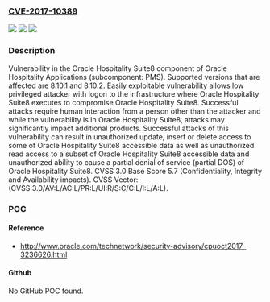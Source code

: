### [CVE-2017-10389](https://cve.mitre.org/cgi-bin/cvename.cgi?name=CVE-2017-10389)
![](https://img.shields.io/static/v1?label=Product&message=Hospitality%20Suite8&color=blue)
![](https://img.shields.io/static/v1?label=Version&message=%3D%208.10.1%20&color=brighgreen)
![](https://img.shields.io/static/v1?label=Vulnerability&message=Easily%20exploitable%20vulnerability%20allows%20low%20privileged%20attacker%20with%20logon%20to%20the%20infrastructure%20where%20Oracle%20Hospitality%20Suite8%20executes%20to%20compromise%20Oracle%20Hospitality%20Suite8.%20%20Successful%20attacks%20require%20human%20interaction%20from%20a%20person%20other%20than%20the%20attacker%20and%20while%20the%20vulnerability%20is%20in%20Oracle%20Hospitality%20Suite8%2C%20attacks%20may%20significantly%20impact%20additional%20products.%20Successful%20attacks%20of%20this%20vulnerability%20can%20result%20in%20%20unauthorized%20update%2C%20insert%20or%20delete%20access%20to%20some%20of%20Oracle%20Hospitality%20Suite8%20accessible%20data%20as%20well%20as%20%20unauthorized%20read%20access%20to%20a%20subset%20of%20Oracle%20Hospitality%20Suite8%20accessible%20data%20and%20unauthorized%20ability%20to%20cause%20a%20partial%20denial%20of%20service%20(partial%20DOS)%20of%20Oracle%20Hospitality%20Suite8.&color=brighgreen)

### Description

Vulnerability in the Oracle Hospitality Suite8 component of Oracle Hospitality Applications (subcomponent: PMS). Supported versions that are affected are 8.10.1 and 8.10.2. Easily exploitable vulnerability allows low privileged attacker with logon to the infrastructure where Oracle Hospitality Suite8 executes to compromise Oracle Hospitality Suite8. Successful attacks require human interaction from a person other than the attacker and while the vulnerability is in Oracle Hospitality Suite8, attacks may significantly impact additional products. Successful attacks of this vulnerability can result in unauthorized update, insert or delete access to some of Oracle Hospitality Suite8 accessible data as well as unauthorized read access to a subset of Oracle Hospitality Suite8 accessible data and unauthorized ability to cause a partial denial of service (partial DOS) of Oracle Hospitality Suite8. CVSS 3.0 Base Score 5.7 (Confidentiality, Integrity and Availability impacts). CVSS Vector: (CVSS:3.0/AV:L/AC:L/PR:L/UI:R/S:C/C:L/I:L/A:L).

### POC

#### Reference
- http://www.oracle.com/technetwork/security-advisory/cpuoct2017-3236626.html

#### Github
No GitHub POC found.

